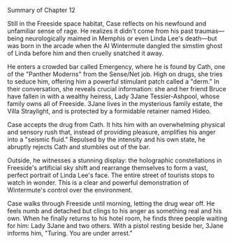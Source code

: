Summary of Chapter 12

Still in the Freeside space habitat, Case reflects on his newfound and unfamiliar sense of rage. He realizes it didn't come from his past traumas—being neurologically maimed in Memphis or even Linda Lee's death—but was born in the arcade when the AI Wintermute dangled the simstim ghost of Linda before him and then cruelly snatched it away.

He enters a crowded bar called Emergency, where he is found by Cath, one of the "Panther Moderns" from the Sense/Net job. High on drugs, she tries to seduce him, offering him a powerful stimulant patch called a "derm." In their conversation, she reveals crucial information: she and her friend Bruce have fallen in with a wealthy heiress, Lady 3Jane Tessier-Ashpool, whose family owns all of Freeside. 3Jane lives in the mysterious family estate, the Villa Straylight, and is protected by a formidable retainer named Hideo.

Case accepts the drug from Cath. It hits him with an overwhelming physical and sensory rush that, instead of providing pleasure, amplifies his anger into a "seismic fluid." Repulsed by the intensity and his own state, he abruptly rejects Cath and stumbles out of the bar.

Outside, he witnesses a stunning display: the holographic constellations in Freeside's artificial sky shift and rearrange themselves to form a vast, perfect portrait of Linda Lee's face. The entire street of tourists stops to watch in wonder. This is a clear and powerful demonstration of Wintermute's control over the environment.

Case walks through Freeside until morning, letting the drug wear off. He feels numb and detached but clings to his anger as something real and his own. When he finally returns to his hotel room, he finds three people waiting for him: Lady 3Jane and two others. With a pistol resting beside her, 3Jane informs him, "Turing. You are under arrest."